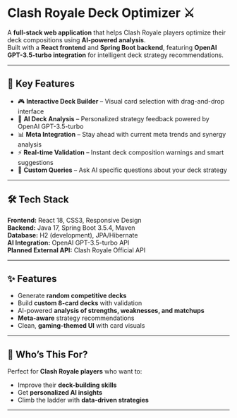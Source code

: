 # Clash Royale Deck Optimizer ⚔️  

A **full-stack web application** that helps Clash Royale players optimize their deck compositions using **AI-powered analysis**.  
Built with a **React frontend** and **Spring Boot backend**, featuring **OpenAI GPT-3.5-turbo integration** for intelligent deck strategy recommendations.  

---

## 🚀 Key Features  

- 🎮 **Interactive Deck Builder** – Visual card selection with drag-and-drop interface  
- 🤖 **AI Deck Analysis** – Personalized strategy feedback powered by OpenAI GPT-3.5-turbo  
- 📊 **Meta Integration** – Stay ahead with current meta trends and synergy analysis  
- ⚡ **Real-time Validation** – Instant deck composition warnings and smart suggestions  
- 🎯 **Custom Queries** – Ask AI specific questions about your deck strategy  

---

## 🛠 Tech Stack  

**Frontend:** React 18, CSS3, Responsive Design  
**Backend:** Java 17, Spring Boot 3.5.4, Maven  
**Database:** H2 (development), JPA/Hibernate  
**AI Integration:** OpenAI GPT-3.5-turbo API  
**Planned External API:** Clash Royale Official API  

---

## ✨ Features  

- Generate **random competitive decks**  
- Build **custom 8-card decks** with validation  
- AI-powered **analysis of strengths, weaknesses, and matchups**  
- **Meta-aware** strategy recommendations  
- Clean, **gaming-themed UI** with card visuals  

---

## 🎯 Who’s This For?  

Perfect for **Clash Royale players** who want to:  
- Improve their **deck-building skills**  
- Get **personalized AI insights**  
- Climb the ladder with **data-driven strategies**  

---
